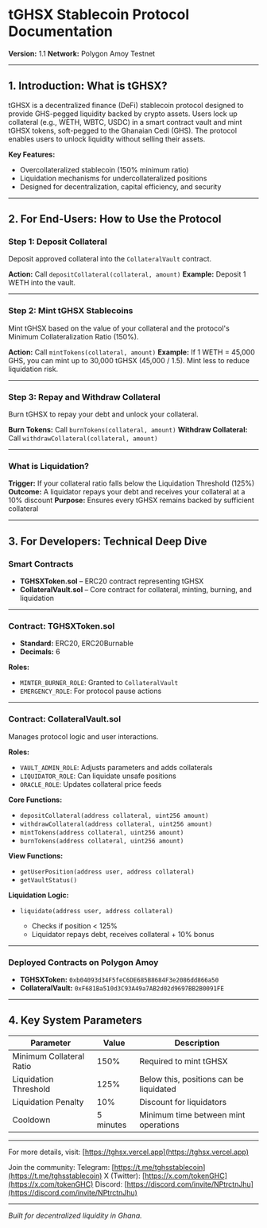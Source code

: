 # tGHSX Stablecoin Protocol Documentation

**Version:** 1.1
**Network:** Polygon Amoy Testnet

---

## 1. Introduction: What is tGHSX?

tGHSX is a decentralized finance (DeFi) stablecoin protocol designed to provide GHS-pegged liquidity backed by crypto assets. Users lock up collateral (e.g., WETH, WBTC, USDC) in a smart contract vault and mint tGHSX tokens, soft-pegged to the Ghanaian Cedi (GHS). The protocol enables users to unlock liquidity without selling their assets.

**Key Features:**

* Overcollateralized stablecoin (150% minimum ratio)
* Liquidation mechanisms for undercollateralized positions
* Designed for decentralization, capital efficiency, and security

---

## 2. For End-Users: How to Use the Protocol

### Step 1: Deposit Collateral

Deposit approved collateral into the `CollateralVault` contract.

**Action:** Call `depositCollateral(collateral, amount)`
**Example:** Deposit 1 WETH into the vault.

---

### Step 2: Mint tGHSX Stablecoins

Mint tGHSX based on the value of your collateral and the protocol's Minimum Collateralization Ratio (150%).

**Action:** Call `mintTokens(collateral, amount)`
**Example:** If 1 WETH = 45,000 GHS, you can mint up to 30,000 tGHSX (45,000 / 1.5). Mint less to reduce liquidation risk.

---

### Step 3: Repay and Withdraw Collateral

Burn tGHSX to repay your debt and unlock your collateral.

**Burn Tokens:** Call `burnTokens(collateral, amount)`
**Withdraw Collateral:** Call `withdrawCollateral(collateral, amount)`

---

### What is Liquidation?

**Trigger:** If your collateral ratio falls below the Liquidation Threshold (125%)
**Outcome:** A liquidator repays your debt and receives your collateral at a 10% discount
**Purpose:** Ensures every tGHSX remains backed by sufficient collateral

---

## 3. For Developers: Technical Deep Dive

### Smart Contracts

* **TGHSXToken.sol** – ERC20 contract representing tGHSX
* **CollateralVault.sol** – Core contract for collateral, minting, burning, and liquidation

---

### Contract: TGHSXToken.sol

* **Standard:** ERC20, ERC20Burnable
* **Decimals:** 6

**Roles:**

* `MINTER_BURNER_ROLE`: Granted to `CollateralVault`
* `EMERGENCY_ROLE`: For protocol pause actions

---

### Contract: CollateralVault.sol

Manages protocol logic and user interactions.

**Roles:**

* `VAULT_ADMIN_ROLE`: Adjusts parameters and adds collaterals
* `LIQUIDATOR_ROLE`: Can liquidate unsafe positions
* `ORACLE_ROLE`: Updates collateral price feeds

**Core Functions:**

* `depositCollateral(address collateral, uint256 amount)`
* `withdrawCollateral(address collateral, uint256 amount)`
* `mintTokens(address collateral, uint256 amount)`
* `burnTokens(address collateral, uint256 amount)`

**View Functions:**

* `getUserPosition(address user, address collateral)`
* `getVaultStatus()`

**Liquidation Logic:**

* `liquidate(address user, address collateral)`

  * Checks if position < 125%
  * Liquidator repays debt, receives collateral + 10% bonus

---

### Deployed Contracts on Polygon Amoy

* **TGHSXToken:** `0xb04093d34F5feC6DE685B8684F3e2086dd866a50`
* **CollateralVault:** `0xF681Ba510d3C93A49a7AB2d02d9697BB2B0091FE`

---

## 4. Key System Parameters

| Parameter                | Value     | Description                             |
| ------------------------ | --------- | --------------------------------------- |
| Minimum Collateral Ratio | 150%      | Required to mint tGHSX                  |
| Liquidation Threshold    | 125%      | Below this, positions can be liquidated |
| Liquidation Penalty      | 10%       | Discount for liquidators                |
| Cooldown                 | 5 minutes | Minimum time between mint operations    |

---

For more details, visit: [https://tghsx.vercel.app](https://tghsx.vercel.app)

Join the community:
Telegram: [https://t.me/tghsstablecoin](https://t.me/tghsstablecoin)
X (Twitter): [https://x.com/tokenGHC](https://x.com/tokenGHC)
Discord: [https://discord.com/invite/NPtrctnJhu](https://discord.com/invite/NPtrctnJhu)

---

*Built for decentralized liquidity in Ghana.*
